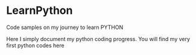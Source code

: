# LearnPython
Code samples on my journey to learn PYTHON

Here I simply document my python coding progress.
You will find my very first python codes here
